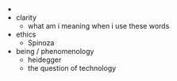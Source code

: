 -
- clarity
	- what am i meaning when i use these words
- ethics
	- Spinoza
- being / phenomenology
	- heidegger
	- the question of technology